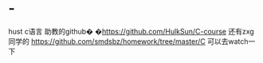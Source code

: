 # -
hust c语言
助教的github�
�https://github.com/HulkSun/C-course
还有zxg同学的
https://github.com/smdsbz/homework/tree/master/C
可以去watch一下
